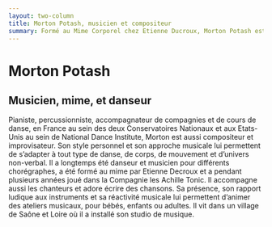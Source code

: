 ```yaml
---
layout: two-column
title: Morton Potash, musicien et compositeur
summary: Formé au Mime Corporel chez Etienne Ducroux, Morton Potash est musicien, pianiste, percussionniste et compositeur. Il travaille comme improvisateur et accompagnateur de chorégraphies et de cours de danse au CNSMD de Paris et de Lyon et pour d’autres écoles ou compagnies. Il accompagne aussi les chanteurs et compose des chansons pour toute sorte d’interprètes.  
---
```

# Morton Potash

## Musicien, mime, et danseur
Pianiste, percussionniste, accompagnateur de compagnies et de cours de danse, en France au sein des deux Conservatoires Nationaux et aux Etats-Unis au sein de National Dance Institute, Morton est aussi compositeur et improvisateur. Son style personnel et son approche musicale lui permettent de s’adapter à tout type de danse, de corps, de mouvement et d’univers non-verbal. Il a longtemps été danseur et musicien pour différents chorégraphes, a été formé au mime par Etienne Decroux et a pendant plusieurs années joué dans la Compagnie les Achille Tonic.  Il accompagne aussi les chanteurs et adore écrire des chansons. Sa présence, son rapport ludique aux instruments et sa réactivité musicale lui permettent d’animer des ateliers musicaux, pour bébés, enfants ou adultes. Il vit dans un village de Saône et Loire où il a installé son studio de musique.

<br>

